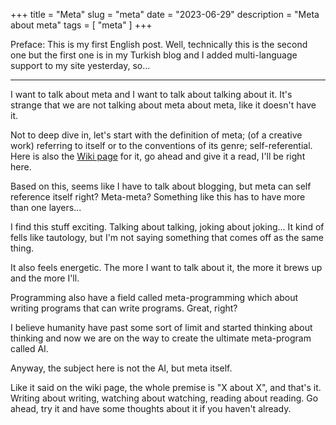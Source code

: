 +++
title = "Meta"
slug = "meta"
date = "2023-06-29"
description = "Meta about meta"
tags = [
    "meta"
]
+++

Preface: This is my first English post. Well, technically this is the second one but the first one is in my Turkish blog and I added multi-language support to my site yesterday, so...

---

I want to talk about meta and I want to talk about talking about it. It's strange that we are not talking about meta about meta, like it doesn't have it.

Not to deep dive in, let's start with the definition of meta; (of a creative work) referring to itself or to the conventions of its genre; self-referential. Here is also the [Wiki page](https://en.wikipedia.org/wiki/Meta) for it, go ahead and give it a read, I'll be right here.

Based on this, seems like I have to talk about blogging, but meta can self reference itself right? Meta-meta? Something like this has to have more than one layers...

I find this stuff exciting. Talking about talking, joking about joking... It kind of fells like tautology, but I'm not saying something that comes off as the same thing.

It also feels energetic. The more I want to talk about it, the more it brews up and the more I'll.

Programming also have a field called meta-programming which about writing programs that can write programs. Great, right?

I believe humanity have past some sort of limit and started thinking about thinking and now we are on the way to create the ultimate meta-program called AI.

Anyway, the subject here is not the AI, but meta itself.

Like it said on the wiki page, the whole premise is "X about X", and that's it. Writing about writing, watching about watching, reading about reading. Go ahead, try it and have some thoughts about it if you haven't already.